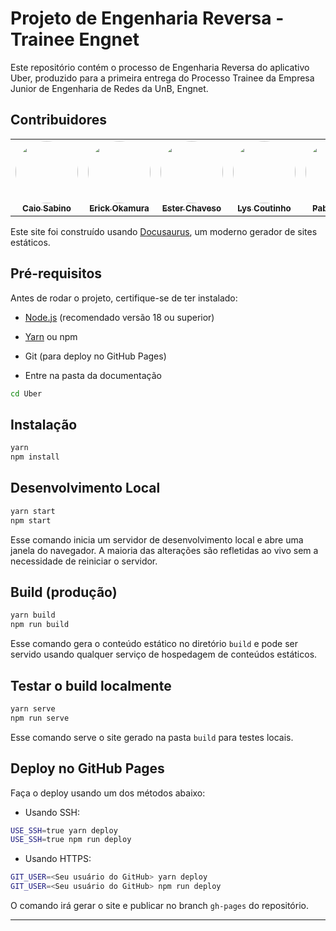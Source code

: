 # Projeto de Engenharia Reversa - Trainee Engnet

Este repositório contém o processo de Engenharia Reversa do aplicativo Uber, produzido para a primeira entrega do Processo Trainee da Empresa Junior de Engenharia de Redes da UnB, Engnet.

## Contribuidores

<table>
  <tr>
    <td align="center"><a href="https://github.com/caiomsabino"><img style="border-radius: 50%;" src="https://github.com/caiomsabino.png" width="100px;" alt=""/><br /><sub><b>Caio Sabino</b></sub></a><br />   
    <td align="center"><a href="https://github.com/Roomarok"><img style="border-radius: 50%;" src="https://github.com/Roomarok.png" width="100px;" alt=""/><br /><sub><b>Erick Okamura</b></sub></a><br />   
    <td align="center"><a href="https://github.com/EsterChaves "><img style="border-radius: 50%;" src="https://github.com/EsterChaves.png" width="100px;" alt=""/><br /><sub><b>Ester Chaveso</b></sub></a><br />
      <td align="center"><a href="https://github.com/lyscoutinho"><img style="border-radius: 50%;" src="https://github.com/lyscoutinho.png" width="100px;" alt=""/><br /><sub><b>Lys Coutinho</b></sub></a><br /> 
    <td align="center"><a href="https://github.com/pabloheika "><img style="border-radius: 50%;" src="https://github.com/pabloheika.png" width="100px;" alt=""/><br /><sub><b>Pablo Costa</b></sub></a><br />  
  </tr>
</table>


Este site foi construído usando [Docusaurus](https://docusaurus.io/), um moderno gerador de sites estáticos.

## Pré-requisitos

Antes de rodar o projeto, certifique-se de ter instalado:

- [Node.js](https://nodejs.org/) (recomendado versão 18 ou superior)
- [Yarn](https://classic.yarnpkg.com/lang/en/) ou npm
- Git (para deploy no GitHub Pages)

- Entre na pasta da documentação

```bash
cd Uber
```

## Instalação

```bash
yarn
npm install
```

## Desenvolvimento Local

```bash
yarn start
npm start
```

Esse comando inicia um servidor de desenvolvimento local e abre uma janela do navegador. A maioria das alterações são refletidas ao vivo sem a necessidade de reiniciar o servidor.

## Build (produção)

```bash
yarn build
npm run build
```

Esse comando gera o conteúdo estático no diretório `build` e pode ser servido usando qualquer serviço de hospedagem de conteúdos estáticos.

## Testar o build localmente

```bash
yarn serve
npm run serve
```

Esse comando serve o site gerado na pasta `build` para testes locais.

## Deploy no GitHub Pages

Faça o deploy usando um dos métodos abaixo:

- Usando SSH:

```bash
USE_SSH=true yarn deploy
USE_SSH=true npm run deploy
```

- Usando HTTPS:

```bash
GIT_USER=<Seu usuário do GitHub> yarn deploy
GIT_USER=<Seu usuário do GitHub> npm run deploy
```

O comando irá gerar o site e publicar no branch `gh-pages` do repositório.

---

